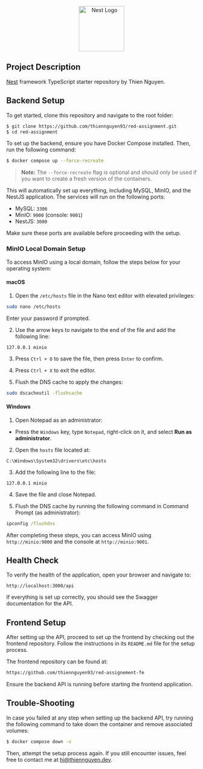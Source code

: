 <p align="center">
  <a href="http://nestjs.com/" target="blank"><img src="https://nestjs.com/img/logo-small.svg" width="120" alt="Nest Logo" /></a>
</p>

## Project Description

[Nest](https://github.com/nestjs/nest) framework TypeScript starter repository by Thien Nguyen.

## Backend Setup 

To get started, clone this repository and navigate to the root folder:

```bash
$ git clone https://github.com/thiennguyen93/red-assignment.git
$ cd red-assignment
```

To set up the backend, ensure you have Docker Compose installed. Then, run the following command:

```bash
$ docker compose up --force-recreate
```

> **Note:** The `--force-recreate` flag is optional and should only be used if you want to create a fresh version of the containers.

This will automatically set up everything, including MySQL, MinIO, and the NestJS application. The services will run on the following ports:

- MySQL: `3306`
- MinIO: `9000` (console: `9001`)
- NestJS: `3000`

Make sure these ports are available before proceeding with the setup.

### MinIO Local Domain Setup

To access MinIO using a local domain, follow the steps below for your operating system:

#### macOS

1. Open the `/etc/hosts` file in the Nano text editor with elevated privileges:
  ```bash
  sudo nano /etc/hosts
  ```
  Enter your password if prompted.

2. Use the arrow keys to navigate to the end of the file and add the following line:
  ```
  127.0.0.1 minio
  ```

3. Press `Ctrl + O` to save the file, then press `Enter` to confirm.

4. Press `Ctrl + X` to exit the editor.

5. Flush the DNS cache to apply the changes:
  ```bash
  sudo dscacheutil -flushcache
  ```

#### Windows

1. Open Notepad as an administrator:
  - Press the `Windows` key, type `Notepad`, right-click on it, and select **Run as administrator**.

2. Open the `hosts` file located at:
  ```
  C:\Windows\System32\drivers\etc\hosts
  ```

3. Add the following line to the file:
  ```
  127.0.0.1 minio
  ```

4. Save the file and close Notepad.

5. Flush the DNS cache by running the following command in Command Prompt (as administrator):
  ```cmd
  ipconfig /flushdns
  ```

After completing these steps, you can access MinIO using `http://minio:9000` and the console at `http://minio:9001`.

## Health Check

To verify the health of the application, open your browser and navigate to:

```
http://localhost:3000/api
```

If everything is set up correctly, you should see the Swagger documentation for the API.

## Frontend Setup

After setting up the API, proceed to set up the frontend by checking out the frontend repository. Follow the instructions in its `README.md` file for the setup process.

The frontend repository can be found at:

```bash
https://github.com/thiennguyen93/red-assignement-fe
```

Ensure the backend API is running before starting the frontend application.

## Trouble-Shooting

In case you failed at any step when setting up the backend API, try running the following command to take down the container and remove associated volumes:

```bash
$ docker compose down -v
```

Then, attempt the setup process again. If you still encounter issues, feel free to contact me at [hi@thiennguyen.dev](mailto:hi@thiennguyen.dev).